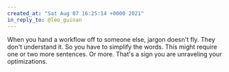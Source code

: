 ```yaml
---
created_at: "Sat Aug 07 16:25:14 +0000 2021"
in_reply_to: @leo_guinan
---
```


When you hand a workflow off to someone else, jargon doesn't fly. They don't understand it. So you have to simplify the words. This might require one or two more sentences. Or more. That's a sign you are unraveling your optimizations.